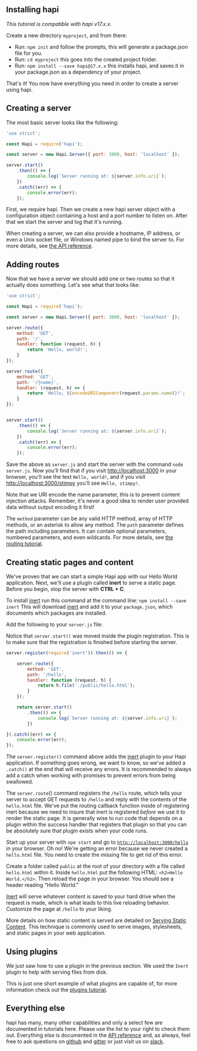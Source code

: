 ## Installing hapi

_This tutorial is compatible with hapi v17.x.x._

Create a new directory `myproject`, and from there:

* Run: `npm init` and follow the prompts, this will generate a package.json file for you.
* Run: `cd myproject` this goes into the created project folder.
* Run: `npm install --save hapi@17.x.x` this installs hapi, and saves it in your package.json as a dependency of your project.

That's it! You now have everything you need in order to create a server using hapi.

## Creating a server

The most basic server looks like the following:

```javascript
'use strict';

const Hapi = require('hapi');

const server = new Hapi.Server({ port: 3000, host: 'localhost' });

server.start()
    .then(() => {
        console.log(`Server running at: ${server.info.uri}`);
    })
    .catch((err) => {
        console.error(err);
    });
```

First, we require hapi. Then we create a new hapi server object with a configuration object containing a host and a port
number to listen on. After that we start the server and log that it's running.

When creating a server, we can also provide a hostname, IP address, or even
a Unix socket file, or Windows named pipe to bind the server to. For more details, see [the API reference](/api/#server.options).

## Adding routes

Now that we have a server we should add one or two routes so that it actually does something. Let's see what that looks like:

```javascript
'use strict';

const Hapi = require('hapi');

const server = new Hapi.Server({ port: 3000, host: 'localhost' });

server.route({
    method: 'GET',
    path: '/',
    handler: function (request, h) {
        return 'Hello, world!';
    }
});

server.route({
    method: 'GET',
    path: '/{name}',
    handler: (request, h) => {
        return `Hello, ${encodeURIComponent(request.params.name)}!`;
    }
});


server.start()
    .then(() => {
        console.log(`Server running at: ${server.info.uri}`);
    })
    .catch((err) => {
        console.error(err);
    });
```

Save the above as `server.js` and start the server with the command `node server.js`. Now you'll find that if you visit [http://localhost:3000](http://localhost:3000) in your browser, you'll see the text `Hello, world!`, and if you visit [http://localhost:3000/stimpy](http://localhost:3000/stimpy) you'll see `Hello, stimpy!`.

Note that we URI encode the name parameter, this is to prevent content injection attacks. Remember, it's never a good idea to render user provided data without output encoding it first!

The `method` parameter can be any valid HTTP method, array of HTTP methods, or an asterisk to allow any method. The `path` parameter defines the path including parameters. It can contain optional parameters, numbered parameters, and even wildcards. For more details, see [the routing tutorial](/tutorials/routing).

## Creating static pages and content

We've proven that we can start a simple Hapi app with our Hello World application. Next, we'll use a plugin called **inert** to serve a static page. Before you begin, stop the server with **CTRL + C**.

To install [inert](https://github.com/hapijs/inert) run this command at the command line: `npm install --save inert` This will download [inert](https://github.com/hapijs/inert) and add it to your `package.json`, which documents which packages are installed.

Add the following to your `server.js` file:

Notice that `server.start()` was moved inside the plugin registration. This is to make sure that the registration is finished before starting the server.

``` javascript
server.register(require('inert')).then(() => {

    server.route({
        method: 'GET',
        path: '/hello',
        handler: function (request, h) {
            return h.file('./public/hello.html');
        }
    });

    return server.start()
        .then(() => {
            console.log(`Server running at: ${server.info.uri}`);
        })

}).catch((err) => {
    console.error(err);
});

```

The `server.register()` command above adds the [inert](https://github.com/hapijs/inert) plugin to your Hapi application. If something goes wrong, we want to know, so we've added a `.catch()` at the end that will receive any errors. It is recommended to always add a catch when working with promises to prevent errors from being swallowed.

The `server.route`() command registers the `/hello` route, which tells your server to accept GET requests to `/hello` and reply with the contents of the `hello.html` file. We've put the routing callback function inside of registering inert because we need to insure that inert is registered _before_ we use it to render the static page. It is generally wise to run code that depends on a plugin within the success handler that registers that plugin so that you can be absolutely sure that plugin exists when your code runs.

Start up your server with `npm start` and go to [`http://localhost:3000/hello`](http://localhost:3000/hello) in your browser. Oh no! We're getting an error because we never created a `hello.html` file. You need to create the missing file to get rid of this error.

Create a folder called `public` at the root of your directory with a file called `hello.html` within it. Inside `hello.html` put the following HTML: `<h2>Hello World.</h2>`. Then reload the page in your browser. You should see a header reading "Hello World."

[Inert](https://github.com/hapijs/inert) will serve whatever content is saved to your hard drive when the request is made, which is what leads to this live reloading behavior. Customize the page at `/hello` to your liking.

More details on how static content is served are detailed on [Serving Static Content](/tutorials/serving-files). This technique is commonly used to serve images, stylesheets, and static pages in your web application.

## Using plugins

We just saw how to use a plugin in the previous section. We used the `Inert` plugin to help with serving files from disk.

This is just one short example of what plugins are capable of, for more information check out the [plugins tutorial](/tutorials/plugins).

## Everything else

hapi has many, many other capabilities and only a select few are documented in tutorials here. Please use the list to your right to check them out. Everything else is documented in the [API reference](/api) and, as always, feel free to ask questions on [github](https://github.com/hapijs/discuss/issues) and [gitter](gitter.im/hapijs/hapi) or just visit us on [slack](https://t.co/RLLcGIGmRZ).
